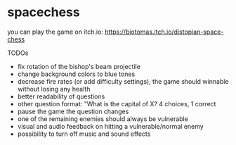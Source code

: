 # spacechess

you can play the game on itch.io: https://biotomas.itch.io/distopian-space-chess

TODOs
* fix rotation of the bishop's beam projectile
* change background colors to blue tones
* decrease fire rates (or add difficulty settings), the game should winnable without losing any health
* better readability of questions
* other question format: "What is the capital of X? 4 choices, 1 correct
* pause the game the question changes
* one of the remaining enemies should always be vulnerable
* visual and audio feedback on hitting a vulnerable/normal enemy
* possibility to turn off music and sound effects
